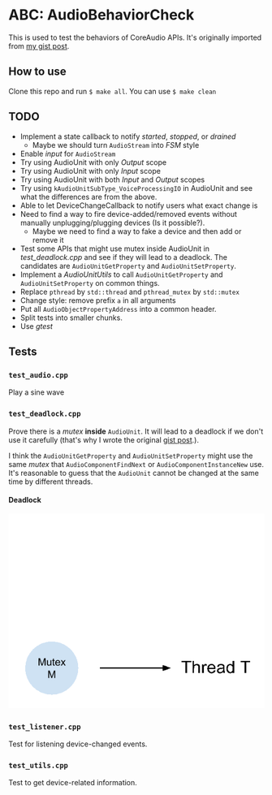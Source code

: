 # ABC: AudioBehaviorCheck

This is used to test the behaviors of CoreAudio APIs.
It's originally imported from [my gist post][gist].

## How to use
Clone this repo and run ```$ make all```.
You can use ```$ make clean```

## TODO
- Implement a state callback to notify _started_, _stopped_, or _drained_
  - Maybe we should turn ```AudioStream``` into _FSM_ style
- Enable *input* for ```AudioStream```
- Try using AudioUnit with only *Output* scope
- Try using AudioUnit with only *Input* scope
- Try using AudioUnit with both *Input* and *Output* scopes
- Try using ```kAudioUnitSubType_VoiceProcessingIO``` in AudioUnit
  and see what the differences are from the above.
- Able to let DeviceChangeCallback to notify users what exact change is
- Need to find a way to fire device-added/removed events without
  manually unplugging/plugging devices (Is it possible?).
  - Maybe we need to find a way to fake a device and then add or remove it
- Test some APIs that might use mutex inside AudioUnit in *test_deadlock.cpp*
  and see if they will lead to a deadlock.
  The candidates are ```AudioUnitGetProperty``` and ```AudioUnitSetProperty```.
- Implement a *AudioUnitUtils* to call ```AudioUnitGetProperty``` and ```AudioUnitSetProperty``` on common things.
- Replace ```pthread``` by ```std::thread``` and ```pthread_mutex``` by ```std::mutex```
- Change style: remove prefix `a` in all arguments
- Put all ```AudioObjectPropertyAddress``` into a common header.
- Split tests into smaller chunks.
- Use *gtest*

## Tests

### ```test_audio.cpp```
Play a sine wave

### ```test_deadlock.cpp```
Prove there is a *mutex* **inside** ```AudioUnit```. It will lead to a deadlock if we don't use it carefully (that's why I wrote the original [gist post][gist].).

I think the ```AudioUnitGetProperty``` and ```AudioUnitSetProperty``` might use the same *mutex* that ```AudioComponentFindNext``` or ```AudioComponentInstanceNew``` use. It's reasonable to guess that the ```AudioUnit``` cannot be changed at the same time by different threads.

#### Deadlock

![](images/deadlock.gif)

### ```test_listener.cpp```
Test for listening device-changed events.

### ```test_utils.cpp```
Test to get device-related information.

[gist]: https://gist.github.com/ChunMinChang/47b8712ed57b96721eec18dede39d2f9 "Note for coreaudio"

